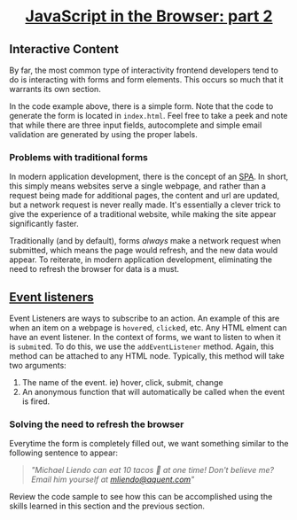 <h1 style="text-align: center; text-decoration: underline">JavaScript in the Browser: part 2</h1>

## Interactive Content

By far, the most common type of interactivity frontend developers tend to do is interacting with forms and form elements. This occurs so much that it warrants its own section.

In the code example above, there is a simple form. Note that the code to generate the form is located in `index.html`. Feel free to take a peek and note that while there are three input fields, autocomplete and simple email validation are generated by using the proper labels.

### Problems with traditional forms

In modern application development, there is the concept of an <a href="https://en.wikipedia.org/wiki/Single-page_application" target="_blank">SPA</a>. In short, this simply means websites serve a single webpage, and rather than a request being made for additional pages, the content and url are updated, but a network request is never really made. It's essentially a clever trick to give the experience of a traditional website, while making the site appear significantly faster.

Traditionally (and by default), forms _always_ make a network request when submitted, which means the page would refresh, and the new data would appear. To reiterate, in modern application development, eliminating the need to refresh the browser for data is a must.

## <a href='https://www.w3schools.com/jsref/met_element_addeventlistener.asp' target=_blank>Event listeners</a>

Event Listeners are ways to subscribe to an action. An example of this are when an item on a webpage is `hover`ed, `click`ed, etc. Any HTML elment can have an event listener. In the context of forms, we want to listen to when it is `submit`ed. To do this, we use the `addEventListener` method. Again, this method can be attached to any HTML node. Typically, this method will take two arguments:

1. The name of the event. ie) hover, click, submit, change
2. An anonymous function that will automatically be called when the event is fired.

### Solving the need to refresh the browser

Everytime the form is completely filled out, we want something similar to the following sentence to appear:

> _"Michael Liendo can eat 10 tacos 🌮 at one time! Don't believe me? Email him yourself at mliendo@aquent.com"_

Review the code sample to see how this can be accomplished using the skills learned in this section and the previous section.
